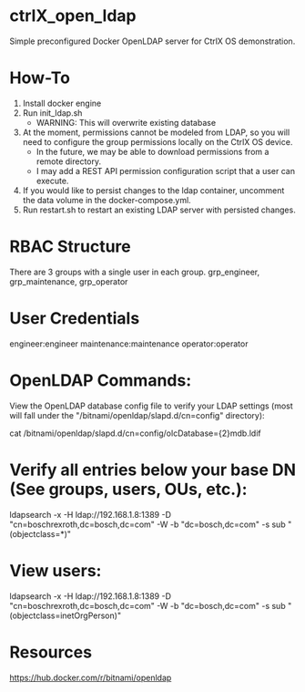 # ctrlX_open_ldap
Simple preconfigured Docker OpenLDAP server for CtrlX OS demonstration.

# How-To
1. Install docker engine
2. Run init_ldap.sh
	- WARNING: This will overwrite existing database
3. At the moment, permissions cannot be modeled from LDAP, so you will need to configure the group permissions locally on the CtrlX OS device. 
	- In the future, we may be able to download permissions from a remote directory.
	- I may add a REST API permission configuration script that a user can execute.
4. If you would like to persist changes to the ldap container, uncomment the data volume in the docker-compose.yml.
5. Run restart.sh to restart an existing LDAP server with persisted changes.

# RBAC Structure
There are 3 groups with a single user in each group. grp_engineer, grp_maintenance, grp_operator

# User Credentials
engineer:engineer
maintenance:maintenance
operator:operator

# OpenLDAP Commands:
View the OpenLDAP database config file to verify your LDAP settings (most will fall under the "/bitnami/openldap/slapd.d/cn=config" directory): 
 
 cat /bitnami/openldap/slapd.d/cn\=config/olcDatabase\=\{2\}mdb.ldif

# Verify all entries below your base DN (See groups, users, OUs, etc.):
  ldapsearch -x -H ldap://192.168.1.8:1389 -D "cn=boschrexroth,dc=bosch,dc=com" -W -b "dc=bosch,dc=com" -s sub "(objectclass=*)"
 
# View users:
  ldapsearch -x -H ldap://192.168.1.8:1389 -D "cn=boschrexroth,dc=bosch,dc=com" -W -b "dc=bosch,dc=com" -s sub "(objectclass=inetOrgPerson)"
 
# Resources
https://hub.docker.com/r/bitnami/openldap
